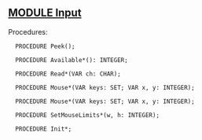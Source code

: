 
## [MODULE Input](https://github.com/io-core/Oberon/blob/main/Input.Mod)

Procedures:

```
  PROCEDURE Peek();
```
```
  PROCEDURE Available*(): INTEGER;
```
```
  PROCEDURE Read*(VAR ch: CHAR);
```
```
  PROCEDURE Mouse*(VAR keys: SET; VAR x, y: INTEGER);
```
```
  PROCEDURE Mouse*(VAR keys: SET; VAR x, y: INTEGER);
```
```
  PROCEDURE SetMouseLimits*(w, h: INTEGER);
```
```
  PROCEDURE Init*;
```
